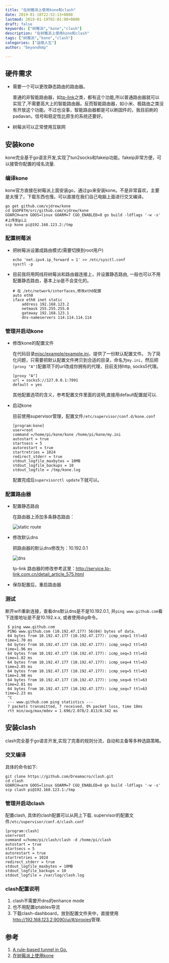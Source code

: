 ```yaml
---
title: "在树莓派上使用kone和clash"
date: 2019-01-18T22:52:13+0800
lastmod: 2019-01-19T02:01:00+0800
draft: false
keywords: ["树莓派","kone","clash"]
description: "在树莓派上使用kone和clash"
tags: ["树莓派","kone","clash"]
categories: ["运维人生"]
author: "beyondkmp"

---
```



## 硬件需求

* 需要一个可以更改静态路由的路由器。

    普通的非智能路由器，如[tp-link](http://service.tp-link.com.cn/detail_article_28.html)之类，都有这个功能,所以普通路由器就可以实现了,不需要高大上的智能路由器。反而智能路由器，如小米、极路由之类没有开放这个功能。不过也没事，智能路由器都是可以刷固件的，我目前刷的padavan，信号和稳定性比原生的系统还要好。

* 树莓派可以正常使用互联网

<!--more-->

## 安装kone

kone完全基于go语言开发,实现了tun2socks和fakeip功能。fakeip非常方便，可以接管你配置的域名流量.

### 编译kone

kone官方直接在树莓派上面安装go，通过go来安装kone。不是非常喜欢，主要是太慢了，下载东西也慢。可以直接在我们自己电脑上面进行交叉编译。

```
go get github.com/xjdrew/kone
cd $GOPATH/src/github.com/xjdrew/kone
GOARCH=arm GOOS=linux GOARM=7 CGO_ENABLED=0 go build -ldflags '-w -s'
#上传到pi上
scp kone pi@192.168.123.2:/tmp
```

### 配置树莓派

* 把树莓派设置成路由模式(需要切换到root用户)

    ```
    echo 'net.ipv4.ip_forward = 1' >> /etc/sysctl.conf
    sysctl -p
    ```
* 目前我将用网线将树莓派和路由器连接上，并设置静态路由, 一般也可以不用配置静态路由，基本上ip是不会变化的。

	```
    # 在 /etc/network/interfaces,修改eth0配置
    auto eth0
    iface eth0 inet static
        address 192.168.123.2
        netmask 255.255.255.0
        gateway 192.168.123.1
        dns-nameservers 114.114.114.114
	```

### 管理并启动kone

* 修改kone的配置文件

    在代码目录[misc/example/example.ini](https://github.com/xjdrew/kone/blob/master/misc/example/example.ini)，提供了一份默认配置文件。
    为了简化问题，只需要把默认配置文件拷贝到合适的目录，命名为`my.ini`，然后把`[proxy "A"]`配置项下的url改成你拥有的代理，目前支持http, socks5代理。

    ```
    [proxy "A"]
    url = socks5://127.0.0.1:7891
    default = yes
    ```

    其他配置选项的含义，参考配置文件里面的说明,直接用default配置就可以.

* 启动kone

    目前使用supervisor管理，配置文件`/etc/supervisor/conf.d/kone.conf `

    ```
    [program:kone]
	user=root
	command =/home/pi/kone/kone /home/pi/kone/my.ini
	autostart = true
	startsecs = 5
	autorestart = true
	startretries = 1024
	redirect_stderr = true
	stdout_logfile_maxbytes = 10MB
	stdout_logfile_backups = 10
	stdout_logfile = /tmp/kone.log
    ```

    配置完成后`supervisorctl update`下就可以。

### 配置路由器

* 配置静态路由

    在路由器上添加多条静态路由：

    ![static route](/imgs/static_route.png)

* 修改默认dns

    把路由器的默认dns修改为：10.192.0.1

    ![dns](/imgs/dns.png)

    tp-link 路由器的修改参考这里：<http://service.tp-link.com.cn/detail_article_575.html>

* 保存配置后，重启路由器

### 测试

断开wifi重新连接，查看dns默认dns是不是10.192.0.1, 并`ping www.github.com`看下连接地址是不是10.192.x.x, 或者使用dig命令。

```
 $ ping www.github.com
 PING www.github.com (10.192.47.177) 56(84) bytes of data.
 64 bytes from 10.192.47.177 (10.192.47.177): icmp_seq=1 ttl=63 time=1.70 ms
 64 bytes from 10.192.47.177 (10.192.47.177): icmp_seq=2 ttl=63 time=1.96 ms
 64 bytes from 10.192.47.177 (10.192.47.177): icmp_seq=3 ttl=63 time=1.82 ms
 64 bytes from 10.192.47.177 (10.192.47.177): icmp_seq=4 ttl=63 time=2.05 ms
 64 bytes from 10.192.47.177 (10.192.47.177): icmp_seq=5 ttl=63 time=1.98 ms
 64 bytes from 10.192.47.177 (10.192.47.177): icmp_seq=6 ttl=63 time=2.81 ms
 64 bytes from 10.192.47.177 (10.192.47.177): icmp_seq=7 ttl=63 time=2.23 ms
 ^C
 --- www.github.com ping statistics ---
 7 packets transmitted, 7 received, 0% packet loss, time 18ms
 rtt min/avg/max/mdev = 1.696/2.078/2.813/0.342 ms

```

## 安装clash

clash完全基于go语言开发,实现了完善的规则分流，自动和主备等多种选路策略。

###  交叉编译

具体的命令如下:

```
git clone https://github.com/Dreamacro/clash.git
cd clash
GOARCH=arm GOOS=linux GOARM=7 CGO_ENABLED=0 go build -ldflags '-w -s'
scp clash pi@192.168.123.1:/tmp
```

### 管理并启动clash

配置clash, 具体的clash配置可以从网上下载. supervisor的配置文件`/etc/supervisor/conf.d/clash.conf`

```
[program:clash]
user=root
command =/home/pi/clash/clash -d /home/pi/clash
autostart = true
startsecs = 5
autorestart = true
startretries = 1024
redirect_stderr = true
stdout_logfile_maxbytes = 10MB
stdout_logfile_backups = 10
stdout_logfile = /var/log/clash.log
```

### clash配置说明

1. clash不需要开dns的enhance mode
2. 也不用配置iptables导流
3. 下载clash-dashboard，放到配置文件夹中，直接使用<http://192.168.123.2:9090/ui/#/proxies>管理.


## 参考

1. [A rule-based tunnel in Go.](https://github.com/Dreamacro/clash)
2. [在树莓派上使用kone](https://github.com/xjdrew/kone/blob/master/misc/docs/how-to-use-with-raspberry-pi.md)
